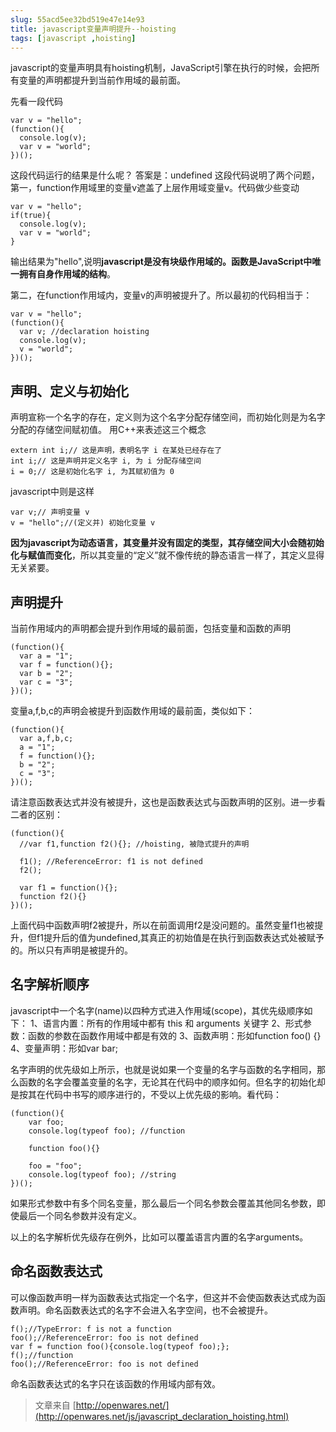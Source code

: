 ```yaml
---
slug: 55acd5ee32bd519e47e14e93
title: javascript变量声明提升--hoisting
tags: [javascript ,hoisting]
---
```


javascript的变量声明具有hoisting机制，JavaScript引擎在执行的时候，会把所有变量的声明都提升到当前作用域的最前面。

先看一段代码
```
var v = "hello";
(function(){
  console.log(v);
  var v = "world";
})();
```
这段代码运行的结果是什么呢？
答案是：undefined
这段代码说明了两个问题，
第一，function作用域里的变量v遮盖了上层作用域变量v。代码做少些变动
```
var v = "hello";
if(true){
  console.log(v);
  var v = "world";
}
```
输出结果为"hello",说明**javascript是没有块级作用域的。函数是JavaScript中唯一拥有自身作用域的结构**。

第二，在function作用域内，变量v的声明被提升了。所以最初的代码相当于：
```
var v = "hello";
(function(){
  var v; //declaration hoisting
  console.log(v);
  v = "world";
})();
```

## 声明、定义与初始化
声明宣称一个名字的存在，定义则为这个名字分配存储空间，而初始化则是为名字分配的存储空间赋初值。
用C++来表述这三个概念
```
extern int i;// 这是声明，表明名字 i 在某处已经存在了
int i;// 这是声明并定义名字 i, 为 i 分配存储空间
i = 0;// 这是初始化名字 i, 为其赋初值为 0
```
javascript中则是这样
```
var v;// 声明变量 v
v = "hello";//(定义并) 初始化变量 v
```
**因为javascript为动态语言，其变量并没有固定的类型，其存储空间大小会随初始化与赋值而变化**，所以其变量的“定义”就不像传统的静态语言一样了，其定义显得无关紧要。

## 声明提升
当前作用域内的声明都会提升到作用域的最前面，包括变量和函数的声明
```
(function(){
  var a = "1";
  var f = function(){};
  var b = "2";
  var c = "3";
})();
```
变量a,f,b,c的声明会被提升到函数作用域的最前面，类似如下：
```
(function(){
  var a,f,b,c;
  a = "1";
  f = function(){};
  b = "2";
  c = "3";
})();
```
请注意函数表达式并没有被提升，这也是函数表达式与函数声明的区别。进一步看二者的区别：
```
(function(){
  //var f1,function f2(){}; //hoisting, 被隐式提升的声明

  f1(); //ReferenceError: f1 is not defined
  f2();

  var f1 = function(){};
  function f2(){}
})();
```
上面代码中函数声明f2被提升，所以在前面调用f2是没问题的。虽然变量f1也被提升，但f1提升后的值为undefined,其真正的初始值是在执行到函数表达式处被赋予的。所以只有声明是被提升的。

## 名字解析顺序
javascript中一个名字(name)以四种方式进入作用域(scope)，其优先级顺序如下：
1、语言内置：所有的作用域中都有 this 和 arguments 关键字
2、形式参数：函数的参数在函数作用域中都是有效的
3、函数声明：形如function foo() {}
4、变量声明：形如var bar;

名字声明的优先级如上所示，也就是说如果一个变量的名字与函数的名字相同，那么函数的名字会覆盖变量的名字，无论其在代码中的顺序如何。但名字的初始化却是按其在代码中书写的顺序进行的，不受以上优先级的影响。看代码：
```
(function(){
    var foo;
    console.log(typeof foo); //function

    function foo(){}

    foo = "foo";
    console.log(typeof foo); //string
})();
```
如果形式参数中有多个同名变量，那么最后一个同名参数会覆盖其他同名参数，即使最后一个同名参数并没有定义。

以上的名字解析优先级存在例外，比如可以覆盖语言内置的名字arguments。

## 命名函数表达式

可以像函数声明一样为函数表达式指定一个名字，但这并不会使函数表达式成为函数声明。命名函数表达式的名字不会进入名字空间，也不会被提升。
```
f();//TypeError: f is not a function
foo();//ReferenceError: foo is not defined
var f = function foo(){console.log(typeof foo);};
f();//function
foo();//ReferenceError: foo is not defined
```
命名函数表达式的名字只在该函数的作用域内部有效。

> 文章来自 [http://openwares.net/](http://openwares.net/js/javascript_declaration_hoisting.html)
